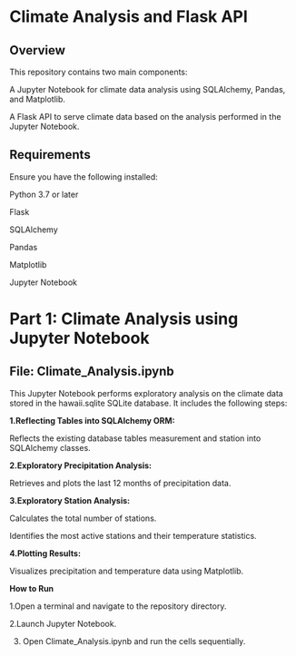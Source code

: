 # Climate Analysis and Flask API
## Overview
This repository contains two main components:

A Jupyter Notebook for climate data analysis using SQLAlchemy, Pandas, and Matplotlib.

A Flask API to serve climate data based on the analysis performed in the Jupyter Notebook.

## Requirements
Ensure you have the following installed:

Python 3.7 or later

Flask

SQLAlchemy

Pandas

Matplotlib

Jupyter Notebook

# Part 1: Climate Analysis using Jupyter Notebook

## File: Climate_Analysis.ipynb

This Jupyter Notebook performs exploratory analysis on the climate data stored in the hawaii.sqlite SQLite database. It includes the following steps:

**1.Reflecting Tables into SQLAlchemy ORM:**

Reflects the existing database tables measurement and station into SQLAlchemy classes.

**2.Exploratory Precipitation Analysis:**

Retrieves and plots the last 12 months of precipitation data.

**3.Exploratory Station Analysis:**

Calculates the total number of stations.

Identifies the most active stations and their temperature statistics.

**4.Plotting Results:**

Visualizes precipitation and temperature data using Matplotlib.

**How to Run**

1.Open a terminal and navigate to the repository directory.

2.Launch Jupyter Notebook.

3. Open Climate_Analysis.ipynb and run the cells sequentially.

